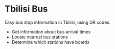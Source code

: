 Tbilisi Bus
===

Easy bus stop information in Tbilisi, using QR codes.

- Get information about bus arrival times
- Locate nearest bus stations
- Determine which stations have boards

